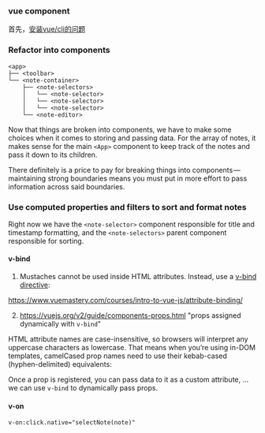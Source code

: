 ### vue component

首先，[安装vue/cli的问题](<https://github.com/vuejs/vue-cli/issues/3766>)



### Refactor into components



```
<app>
├── <toolbar>
└── <note-container>
    ├── <note-selectors>
    │   └── <note-selector>
    │   └── <note-selector>
    │   └── <note-selector>
    └── <note-editor>
```



Now that things are broken into components, we have to make some choices when it comes to storing and passing data. For the array of notes, it makes sense for the main `<App>` component to keep track of the notes and pass it down to its children. 



There definitely is a price to pay for breaking things into components — maintaining strong boundaries means you must put in more effort to pass information across said boundaries. 



### Use computed properties and filters to sort and format notes

Right now we have the `<note-selector>` component responsible for title and timestamp formatting, and the `<note-selectors>` parent component responsible for sorting. 



#### v-bind

1. Mustaches cannot be used inside HTML attributes. Instead, use a [v-bind directive](https://vuejs.org/v2/api/#v-bind):

<https://www.vuemastery.com/courses/intro-to-vue-js/attribute-binding/>



2. <https://vuejs.org/v2/guide/components-props.html>   "props assigned dynamically with `v-bind`"

HTML attribute names are case-insensitive, so browsers will interpret any uppercase characters as lowercase. That means when you’re using in-DOM templates, camelCased prop names need to use their kebab-cased (hyphen-delimited) equivalents:



Once a prop is registered, you can pass data to it as a custom attribute, … we can use `v-bind` to dynamically pass props. 



#### v-on

```
v-on:click.native="selectNote(note)"
```

